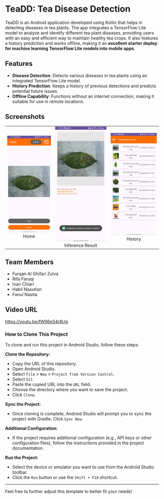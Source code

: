 # TeaDD: Tea Disease Detection

TeaDD is an Android application developed using Kotlin that helps in detecting diseases in tea plants. The app integrates a TensorFlow Lite model to analyze and identify different tea plant diseases, providing users with an easy and efficient way to maintain healthy tea crops. It also features a history prediction and works offline, making it an **excellent starter deploy for machine learning TensorFlow Lite models into mobile apps**.

## Features

- **Disease Detection**: Detects various diseases in tea plants using an integrated TensorFlow Lite model.
- **History Prediction**: Keeps a history of previous detections and predicts potential future issues.
- **Offline Capability**: Functions without an internet connection, making it suitable for use in remote locations.

## Screenshots
| | | |
|:-------------------------:|:-------------------------:|:-------------------------:|
|<img width="1604" alt="screen shot 2017-08-07 at 12 18 15 pm" src="screenshots/screenshot1.jpeg"> Home |<img width="1604" alt="screen shot 2017-08-07 at 12 18 15 pm" src="screenshots/screenshot2.jpeg"> Inference Result |<img width="1604" alt="screen shot 2017-08-07 at 12 18 15 pm" src="screenshots/screenshot3.jpeg"> History |

## Team Members
- Furqan Al Ghifari Zulva
- Rifa Faruqi
- Ivan Chiari
- Habil Nasution
- Fanul Nastia

## Video URL
https://youtu.be/fW96eS4r8Ug


### How to Clone This Project

To clone and run this project in Android Studio, follow these steps:

**Clone the Repository:**
- Copy the URL of this repository.
- Open Android Studio.
- Select `File` > `New` > `Project from Version Control`.
- Select `Git`.
- Paste the copied URL into the `URL` field.
- Choose the directory where you want to save the project.
- Click `Clone`.

**Sync the Project:**
- Once cloning is complete, Android Studio will prompt you to sync the project with Gradle. Click `Sync Now`.

**Additional Configuration:**
- If the project requires additional configuration (e.g., API keys or other configuration files), follow the instructions provided in the project documentation.

**Run the Project:**
- Select the device or emulator you want to use from the Android Studio toolbar.
- Click the `Run` button or use the `Shift + F10` shortcut.

---

Feel free to further adjust this template to better fit your needs!
